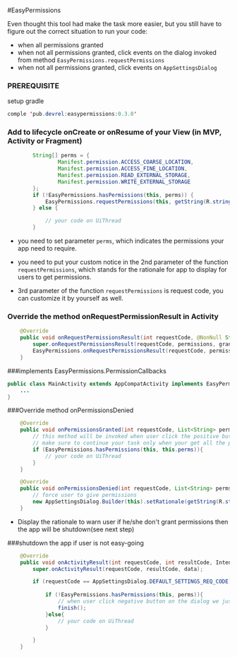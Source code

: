 #EasyPermissions

Even thought this tool had make the task more easier, but you still have to figure out the correct situation to run your code:

* when all permissions granted
* when not all permissions granted, click events on the dialog invoked from method `EasyPermissions.requestPermissions`
* when not all permissions granted, click events on `AppSettingsDialog`


### PREREQUISITE
setup gradle
```java
comple 'pub.devrel:easypermissions:0.3.0'
```
### Add to lifecycle onCreate or onResume of your View \(in MVP, Activity or Fragment\) 

```java
        String[] perms = {
                Manifest.permission.ACCESS_COARSE_LOCATION,
                Manifest.permission.ACCESS_FINE_LOCATION,
                Manifest.permission.READ_EXTERNAL_STORAGE,
                Manifest.permission.WRITE_EXTERNAL_STORAGE
        };
        if (!EasyPermissions.hasPermissions(this, perms)) {
            EasyPermissions.requestPermissions(this, getString(R.string.perm_more), 1, perms);
        } else {

            // your code on UiThread
        }
```

* you need to set parameter `perms`, which indicates the permissions your app need to require.

* you need to put your custom notice in the 2nd parameter of the function `requestPermissions`, which stands for the rationale for app to display for users to get permissions.
* 3rd parameter of the function `requestPermissions` is request code, you can customize it by yourself as well.

### Override the method onRequestPermissionResult in Activity

```java
    @Override
    public void onRequestPermissionsResult(int requestCode, @NonNull String[] permissions, @NonNull int[] grantResults) {
        super.onRequestPermissionsResult(requestCode, permissions, grantResults);
        EasyPermissions.onRequestPermissionsResult(requestCode, permissions, grantResults, this);
    }
```

###implements EasyPermissions.PermissionCallbacks
```java
public class MainActivity extends AppCompatActivity implements EasyPermissions.PermissionCallbacks {
    ...
}
```

###Override method onPermissionsDenied
```java
    @Override
    public void onPermissionsGranted(int requestCode, List<String> perms) {
        // this method will be invoked when user click the positive button on EasyPermissions dialog, 
        // make sure to continue your task only when your get all the permissions that you wanted
        if (EasyPermissions.hasPermissions(this, this.perms)){
            // your code on UiThread
        }
    }

    @Override
    public void onPermissionsDenied(int requestCode, List<String> perms) {
        // force user to give permissions
        new AppSettingsDialog.Builder(this).setRationale(getString(R.string.perm_rationale)).setNegativeButton(R.string.perm_leave).build().show();
    }
```
* Display the rationale to warn user if he/she don't grant permissions then the app will be shutdown(see next step)

###shutdown the app if user is not easy-going
```java
    @Override
    public void onActivityResult(int requestCode, int resultCode, Intent data) {
        super.onActivityResult(requestCode, resultCode, data);

        if (requestCode == AppSettingsDialog.DEFAULT_SETTINGS_REQ_CODE) {
            
            if (!EasyPermissions.hasPermissions(this, perms)){
                // when user click negative button on the dialog we just warned, shutdown the app without any hesitation and mercy.
                finish();
            }else{
                // your code on UiThread
            }

        }
    }

```


